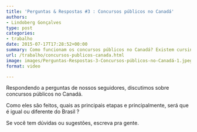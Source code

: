 ```yaml
---
title: 'Perguntas & Respostas #3 : Concursos públicos no Canadá'
authors:
- Lindoberg Gonçalves
type: post
categories:
- trabalho
date: 2015-07-17T17:28:52+00:00
summary: Como funcionam os concursos públicos no Canadá? Existem cursinhos preparatórios?
url: /trabalho/concursos-publicos-canada.html
image: images/Perguntas-Respostas-3-Concursos-públicos-no-Canadá-1.jpeg
format: video

---
```

Respondendo a perguntas de nossos seguidores, discutimos sobre concursos públicos no Canadá.

Como eles são feitos, quais as principais etapas e principalmente, será que é igual ou diferente do Brasil ?

Se você tem dúvidas ou sugestões, escreva pra gente.
